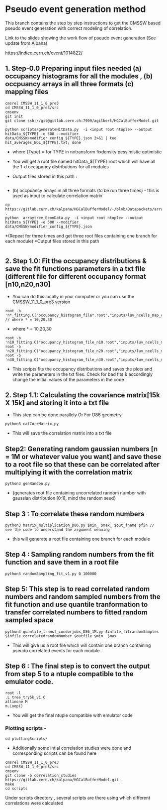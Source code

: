 # Pseudo event generation method
This branch contains the step by step instructions to get the CMSSW based pseudo event generation with correct modeling of correlation.

Link to the slides showing the work flow of pseudo event generation (See update from Alpana)

https://indico.cern.ch/event/1014822/


## 1. Step-0.0  Preparing input files needed (a) occupancy histograms for all the modules , (b) occpuancy arrays in all three formats (c) mapping files

```
cmsrel CMSSW_11_1_0_pre3
cd CMSSW_11_1_0_pre3/src
cmsenv
git init
git clone ssh://git@gitlab.cern.ch:7999/agilbert/HGCalBufferModel.git .
python scripts/generateHitData.py  -i <input root ntuple> --output hitData_${TYPE} -e 500 --modifier data/CMSSW/modifier_config_${TYPE}.json 2>&1 | tee hit_averages_EOL_${TYPE}.txt; done
```

* where {Type} = for TYPE in notransform fixdensity pessimistic optimistic

* You will get a root file named hitData_${TYPE}.root which will have all the 1-d occupancy distributions for all modules
* Output files stored in this path :
```

```
* (b)  occpuancy arrays in all three formats (to be run three times) - this is used as input to calculate correlation matrix
```
cp https://gitlab.cern.ch/kalpana/HGCalBufferModel/-/blob/Datapackets/arraytree_EconData.py .
python  arraytree_EconData.py  -i <input root ntuple> --output hitData_${TYPE} -e 500 --modifier data/CMSSW/modifier_config_${TYPE}.json
```
*(Repeat for three times and get three root files containing one branch for each module) 
*Output files stored in this path 
```

```
## 2. Step 1.0: Fit the occupancy distributions & save the fit functions parameters in a txt file (different file for different occupancy format [n10,n20,n30]

* You can do this locally in your computer or you can use the CMSSW_11_1_0_pre3 version
```
root -b 'n*_fitting.C("occupancy_histogram_file*.root","inputs/luv_ncells_map_cmssw_D86_V10.txt")'  // where * = 10,20,30
```
* where * = 10,20,30
```
root -b 'n10_fitting.C("occupancy_histogram_file_n10.root","inputs/luv_ncells_map_cmssw_D86_V10.txt")'	
root -b 'n20_fitting.C("occupancy_histogram_file_n20.root","inputs/luv_ncells_map_cmssw_D86_V10.txt")'
root -b 'n30_fitting.C("occupancy_histogram_file_n30.root","inputs/luv_ncells_map_cmssw_D86_V10.txt")'
```

* This scripts fits the occupancy distributions and saves the plots and write the parameters in the txt files. Check for bad fits & accordingly change the initial values of the parameters in the code

## 2. Step 1.1: Calculating the covariance matrix[15k X 15k] and storing it into a txt file
* This step can be done parallely
Or For D86 geometry
```
python3 calCorrMatrix.py
```

* This will save the correlation matrix into a txt file

## Step2: Generating random gaussian numbers [n = 1M or whatever value you want] and save these to a root file so that these can be correlated after multiplying it with the correlation matrix
```
python3 genRandon.py
```
* {generates root file containing uncorrelated random number with gaussian distribution [0:1], mind the random seed}

## Step 3 : To correlate these random numbers
```
python3 matrix_multiplication_D86.py $min_ $max_ $out_fname $fin // see the code to understand the argument meaning
```

* this will generate a root file containing one branch for each module

## Step 4 : Sampling random numbers from the fit function and save them in a root file
```
python3 randomSampling_fit_v1.py 0 100000

```

## Step 5: This step is to read correlated random numbers and random sampled numbers from the fit function and use quantile tranformation to transfer correlated numbers to fitted random sampled space
```
python3 quantile_transf_condorjobs_D86_1M.py $infile_fitrandomSamples $infile_correlatedrandomNumber $outfile $min_ $max_
```
* This will give us a root file which will contain one branch containing pseudo correlated events for each module.

## Step 6 : The final step is to convert the output from step 5 to a ntuple compatible to the emulator code.
```
root -l
.L tree_try5k_v1.C
allinone M
m.Loop()
```

* You will get the final ntuple compatible with emulator code


### Plotting scripts -
```
cd plottingScripts/

```


* Additionally some intial correlation studies were done and corresponding scripts can be found here
```
cmsrel CMSSW_11_1_0_pre3
cd CMSSW_11_1_0_pre3/src
cmsenv
git clone -b correlation_studies https://gitlab.cern.ch/kalpana/HGCalBufferModel.git .
make
cd scripts
```

Under scripts directory , several scripts are there using which different correlations were calculated
